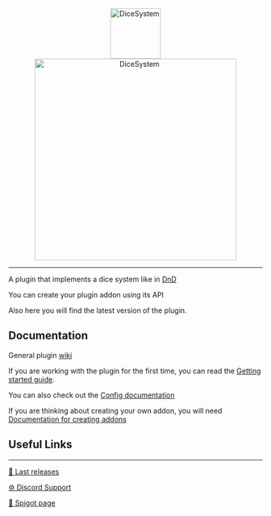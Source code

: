 <div align="center" >
    <div><img src="https://i.ibb.co/wcnn3f9/role-playing.png" alt="DiceSystem" width="100"/></div>
    <div><img src="https://see.fontimg.com/api/renderfont4/x39Bq/eyJyIjoiZnMiLCJoIjo4MSwidyI6MTI1MCwiZnMiOjY1LCJmZ2MiOiIjMDAwMDAwIiwiYmdjIjoiI0ZGRkZGRiIsInQiOjF9/RGljZSBTeXN0ZW0/dicegamedemo.png" alt="DiceSystem" width="400"></div>
</div>

___
A plugin that implements a dice system like in [DnD](https://dnddice.com/)

You can create your plugin addon using its API

Also here you will find the latest version of the plugin.

## Documentation
General plugin [wiki](https://github.com/TheDiVaZo/DiceSystem/wiki)

If you are working with the plugin for the first time, you can read the [Getting started guide](https://github.com/TheDiVaZo/DiceSystem/wiki).

You can also check out the [Config documentation](https://github.com/TheDiVaZo/DiceSystem/wiki)

If you are thinking about creating your own addon, you will need [Documentation for creating addons](https://github.com/TheDiVaZo/DiceSystem/wiki)


## Useful Links

---
[📁 Last releases](https://github.com/TheDiVaZo/DiceSystem/releases)

[⚙ Discord Support](https://discord.gg/63HsJutrxs)

[📁 Spigot page](https://google.com)